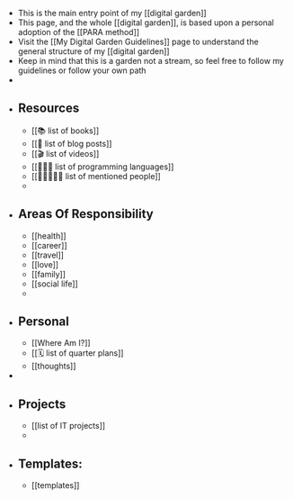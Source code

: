 - This is the main entry point of my [[digital garden]]
- This page, and the whole [[digital garden]], is based upon a personal adoption of the [[PARA method]]
- Visit the [[My Digital Garden Guidelines]] page to understand the general structure of my [[digital garden]]
- Keep in mind that this is a garden not a stream, so feel free to follow my guidelines or follow your own path
-
- ## Resources
	- [[📚 list of books]]
	- [[📑 list of blog posts]]
	- [[🎬 list of videos]]
	- [[🧑🏻‍💻 list of programming languages]]
	- [[🧑🏻‍🤝‍🧑🏻 list of mentioned people]]
	-
- ## Areas Of Responsibility
	- [[health]]
	- [[career]]
	- [[travel]]
	- [[love]]
	- [[family]]
	- [[social life]]
	-
- ## Personal
	- [[Where Am I?]]
	- [[🗓️ list of quarter plans]]
	- [[thoughts]]
-
- ## Projects
	- [[list of IT projects]]
	-
- ## Templates:
	- [[templates]]
